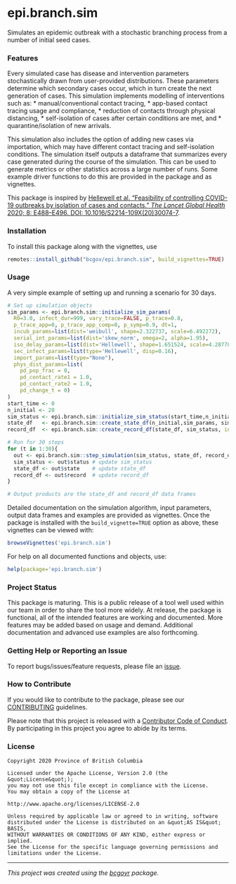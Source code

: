 epi.branch.sim
==============

Simulates an epidemic outbreak with a stochastic branching process from
a number of initial seed cases.

### Features

Every simulated case has disease and intervention parameters
stochastically drawn from user-provided distributions. These parameters
determine which secondary cases occur, which in turn create the next
generation of cases. This simulation implements modelling of
interventions such as: \* manual/conventional contact tracing, \*
app-based contact tracing usage and compliance, \* reduction of contacts
through physical distancing, \* self-isolation of cases after certain
conditions are met, and \* quarantine/isolation of new arrivals.

This simulation also includes the option of adding new cases via
importation, which may have different contact tracing and self-isolation
conditions. The simulation itself outputs a dataframe that summarizes
every case generated during the course of the simulation. This can be
used to generate metrics or other statistics across a large number of
runs. Some example driver functions to do this are provided in the
package and as vignettes.

This package is inspired by [Hellewell et al. “Feasibility of
controlling COVID-19 outbreaks by isolation of cases and contacts.” *The
Lancet Global Health* 2020; 8: E488–E496. DOI:
10.1016/S2214-109X(20)30074-7](https://doi.org/10.1016/S2214-109X(20)30074-7).

### Installation

To install this package along with the vignettes, use

``` r
remotes::install_github("bcgov/epi.branch.sim", build_vignettes=TRUE)
```

### Usage

A very simple example of setting up and running a scenario for 30 days.

``` r
# Set up simulation objects
sim_params <- epi.branch.sim::initialize_sim_params(
  R0=3.0, infect_dur=999, vary_trace=FALSE, p_trace=0.8, 
  p_trace_app=0, p_trace_app_comp=0, p_symp=0.9, dt=1,
  incub_params=list(dist='weibull', shape=2.322737, scale=6.492272),
  serial_int_params=list(dist='skew_norm', omega=2, alpha=1.95),
  iso_delay_params=list(dist='Hellewell', shape=1.651524, scale=4.287786),
  sec_infect_params=list(type='Hellewell', disp=0.16),
  import_params=list(type="None"), 
  phys_dist_params=list(
    pd_pop_frac = 0, 
    pd_contact_rate1 = 1.0,
    pd_contact_rate2 = 1.0,
    pd_change_t = 0)
)
start_time <- 0
n_initial <- 20
sim_status <- epi.branch.sim::initialize_sim_status(start_time,n_initial) 
state_df   <- epi.branch.sim::create_state_df(n_initial,sim_params, sim_status, initialize=TRUE)
record_df  <- epi.branch.sim::create_record_df(state_df, sim_status, initialize=TRUE)

# Run for 30 steps
for (t in 1:30){
  out <- epi.branch.sim::step_simulation(sim_status, state_df, record_df, sim_params)
  sim_status <- out$status # update sim_status
  state_df <- out$state    # update state_df
  record_df <- out$record  # update record_df
}

# Output products are the state_df and record_df data frames
```

Detailed documentation on the simulation algorithm, input parameters,
output data frames and examples are provided as vignettes. Once the
package is installed with the `build_vignette=TRUE` option as above,
these vignettes can be viewed with:

``` r
browseVignettes('epi.branch.sim')
```

For help on all documented functions and objects, use:

``` r
help(package='epi.branch.sim')
```

### Project Status

This package is maturing. This is a public release of a tool well used
within our team in order to share the tool more widely. At release, the
package is functional, all of the intended features are working and
documented. More features may be added based on usage and demand.
Additional documentation and advanced use examples are also forthcoming.

### Getting Help or Reporting an Issue

To report bugs/issues/feature requests, please file an
[issue](https://github.com/bcgov/epi.branch.sim/issues/).

### How to Contribute

If you would like to contribute to the package, please see our
[CONTRIBUTING](CONTRIBUTING.md) guidelines.

Please note that this project is released with a [Contributor Code of
Conduct](CODE_OF_CONDUCT.md). By participating in this project you agree
to abide by its terms.

### License

    Copyright 2020 Province of British Columbia

    Licensed under the Apache License, Version 2.0 (the &quot;License&quot;);
    you may not use this file except in compliance with the License.
    You may obtain a copy of the License at

    http://www.apache.org/licenses/LICENSE-2.0

    Unless required by applicable law or agreed to in writing, software distributed under the License is distributed on an &quot;AS IS&quot; BASIS,
    WITHOUT WARRANTIES OR CONDITIONS OF ANY KIND, either express or implied.
    See the License for the specific language governing permissions and limitations under the License.

------------------------------------------------------------------------

*This project was created using the
[bcgovr](https://github.com/bcgov/bcgovr) package.*
